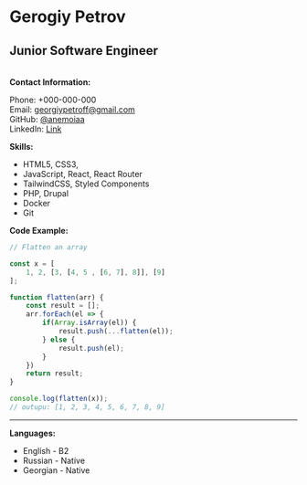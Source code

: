 # Gerogiy Petrov 
## Junior Software Engineer
\
**Contact Information:**

Phone: +000-000-000  
Email: georgiypetroff@gmail.com  
GitHub: [@anemoiaa](https://github.com/anemoiaa/)  
LinkedIn: [Link](https://www.linkedin.com/in/georgiy-petrov-74669b238/)  

**Skills:**
+ HTML5, CSS3, 
+ JavaScript, React, React Router
+ TailwindCSS, Styled Components
+ PHP, Drupal
+ Docker
+ Git  

**Code Example:**

```javascript
// Flatten an array

const x = [
    1, 2, [3, [4, 5 , [6, 7], 8]], [9]
];

function flatten(arr) {
    const result = []; 
    arr.forEach(el => {
        if(Array.isArray(el)) {
            result.push(...flatten(el));
        } else {
            result.push(el);
        }
    })
    return result;
}

console.log(flatten(x));
// outupu: [1, 2, 3, 4, 5, 6, 7, 8, 9]

```
***



**Languages:**   
+ English - B2   
+ Russian - Native  
+ Georgian - Native
